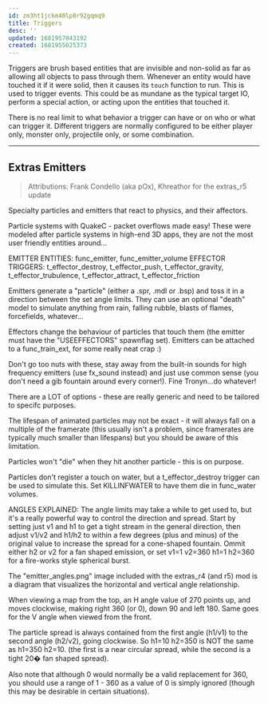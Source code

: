 ```yaml
---
id: zm3ht1jckm40lp8r92gqmq9
title: Triggers
desc: ''
updated: 1681957043192
created: 1681955025373
---
```

Triggers are brush based entities that are invisible and non-solid as far as
allowing all objects to pass through them.  Whenever an entity would have
touched it if it were solid, then it causes its `touch` function to run.  This
is used to trigger events.  This could be as mundane as the typical target IO,
perform a special action, or acting upon the entities that touched it.

There is no real limit to what behavior a trigger can have or on who or what
can trigger it.  Different triggers are normally configured to be either player
only, monster only, projectile only, or some combination.

---

## Extras Emitters

> Attributions: Frank Condello (aka pOx), Khreathor for the extras_r5 update

Specialty particles and emitters that react to physics, and their affectors.

Particle systems with QuakeC - packet overflows made easy!
These were modeled after particle systems in high-end 3D apps, they are not
the most user friendly entities around...

EMITTER ENTITIES: func_emitter, func_emitter_volume
EFFECTOR TRIGGERS: t_effector_destroy, t_effector_push, t_effector_gravity,
t_effector_trubulence, t_effector_attract, t_effector_friction

Emitters generate a "particle" (either a .spr, .mdl or .bsp) and toss it in
a direction between the set angle limits. They can use an optional "death"
model to simulate anything from rain, falling rubble, blasts of flames,
forcefields, whatever...

Effectors change the behaviour of particles that touch them (the emitter 
must have the "USEEFFECTORS" spawnflag set).  Emitters can be attached to a 
func_train_ext, for some really neat crap :)

Don't go too nuts with these, stay away from the built-in sounds for high
frequency emitters (use fx_sound instead) and just use common sense (you 
don't need a gib fountain around every corner!).  Fine Tronyn...do whatever!

There are a LOT of options - these are really generic and need to be
tailored to specifc purposes.

The lifespan of animated particles may not be exact - it will always fall on
a multiple of the framerate (this usually isn't a problem, since framerates
are typically much smaller than lifespans) but you should be aware of this
limitation.

Particles won't "die" when they hit another particle - this is on purpose.

Particles don't register a touch on water, but a t_effector_destroy trigger 
can be used to simulate this. Set KILLINFWATER to have them die in 
func_water volumes.

ANGLES EXPLAINED:
The angle limits may take a while to get used to, but it's a really powerful
way to control the direction and spread. Start by setting just v1 and h1 to
get a tight stream in the general direction, then adjust v1/v2 and h1/h2 to
within a few degrees (plus and minus) of the original value to increase the
spread for a cone-shaped fountain. Ommit either h2 or v2 for a fan shaped
emission, or set v1=1 v2=360 h1=1 h2=360 for a fire-works style spherical
burst.

The "emitter_angles.png" image included with the extras_r4 (and r5) mod is a
diagram that visualizes the horizontal and vertical angle relationship.

When viewing a map from the top, an H angle value of 270 points up, and
moves clockwise, making right 360 (or 0), down 90 and left 180. Same goes
for the V angle when viewed from the front.

The particle spread is always contained from the first angle (h1/v1) to the
second angle (h2/v2), going clockwise. So h1=10 h2=350 is NOT the same as 
h1=350 h2=10. (the first is a near circular spread, while the second is a
tight 20� fan shaped spread).

Also note that although 0 would normally be a valid replacement for 360, you
should use a range of 1 - 360 as a value of 0 is simply ignored (though this
may be desirable in certain situations).